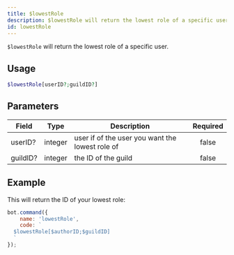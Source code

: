 ```yaml
---
title: $lowestRole
description: $lowestRole will return the lowest role of a specific user.
id: lowestRole
---
```


`$lowestRole` will return the lowest role of a specific user.

## Usage

```php
$lowestRole[userID?;guildID?]
```

## Parameters

| Field    | Type    | Description                                     | Required |
|----------|---------|-------------------------------------------------|:--------:|
| userID?  | integer | user if of the user you want the lowest role of |  false   |
| guildID? | integer | the ID of the guild                             |  false   |

## Example

This will return the ID of your lowest role:

```javascript
bot.command({
    name: 'lowestRole',
    code: `
  $lowestRole[$authorID;$guildID]
  `
});
```
